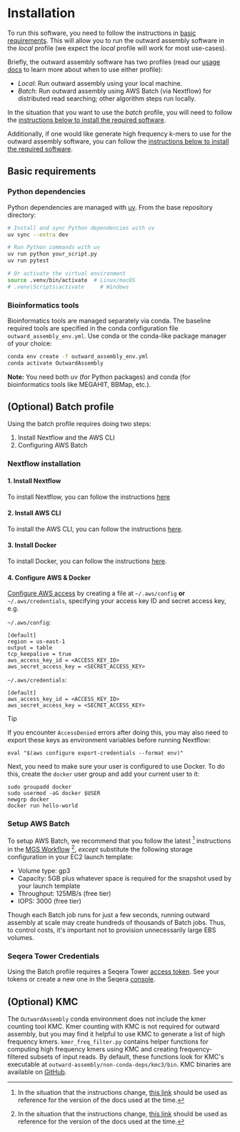 # Installation

To run this software, you need to follow the instructions in [basic requirements](#basic-requirements). This will allow you to run the outward assembly software in the *local* profile (we expect the *local* profile will work for most use-cases).

Briefly, the outward assembly software has two profiles (read our [usage docs](./usage.md#profiles) to learn more about when to use either profile):
* *Local*: Run outward assembly using your local machine.
* *Batch*: Run outward assembly using AWS Batch (via Nextflow) for distributed read searching; other algorithm steps run locally.

In the situation that you want to use the *batch* profile, you will need to follow the [instructions below to install the required software](#optional-batch-profile).

Additionally, if one would like generate high frequency k-mers to use for the outward assembly software, you can follow the [instructions below to install the required software](#optional-kmc).

## Basic requirements

### Python dependencies

Python dependencies are managed with [uv](https://docs.astral.sh/uv/). From the base repository directory:

```bash
# Install and sync Python dependencies with uv
uv sync --extra dev

# Run Python commands with uv
uv run python your_script.py
uv run pytest

# Or activate the virtual environment
source .venv/bin/activate  # Linux/macOS
# .venv\Scripts\activate     # Windows
```

### Bioinformatics tools

Bioinformatics tools are managed separately via conda. The baseline required tools are specified in the conda configuration file `outward_assembly_env.yml`. Use conda or the conda-like package manager of your choice:

```bash
conda env create -f outward_assembly_env.yml
conda activate OutwardAssembly
```

**Note:** You need both uv (for Python packages) and conda (for bioinformatics tools like MEGAHIT, BBMap, etc.).

## (Optional) Batch profile

Using the batch profile requires doing two steps:

1. Install Nextflow and the AWS CLI
2. Configuring AWS Batch

### Nextflow installation

#### 1. Install Nextflow 
To install Nextflow, you can follow the instructions [here](https://www.nextflow.io/docs/latest/getstarted.html)

#### 2. Install AWS CLI
To install the AWS CLI, you can follow the instructions [here](https://docs.aws.amazon.com/cli/latest/userguide/getting-started-install.html).

#### 3. Install Docker
To install Docker, you can follow the instructions [here](https://docs.docker.com/engine/install/).

#### 4. Configure AWS & Docker

[Configure AWS access](https://www.nextflow.io/docs/latest/aws.html) by creating a file at `~/.aws/config` **or** `~/.aws/credentials`, specifying your access key ID and secret access key, e.g.

`~/.aws/config`:
```
[default]
region = us-east-1
output = table
tcp_keepalive = true
aws_access_key_id = <ACCESS_KEY_ID>
aws_secret_access_key = <SECRET_ACCESS_KEY>
```

`~/.aws/credentials`:
```
[default]
aws_access_key_id = <ACCESS_KEY_ID>
aws_secret_access_key = <SECRET_ACCESS_KEY>
```

> [!TIP]
> If you encounter `AccessDenied` errors after doing this, you may also need to export these keys as environment variables before running Nextflow:
>
> ```
> eval "$(aws configure export-credentials --format env)"
> ```

Next, you need to make sure your user is configured to use Docker. To do this, create the `docker` user group and add your current user to it:

```
sudo groupadd docker
sudo usermod -aG docker $USER
newgrp docker
docker run hello-world
```

### Setup AWS Batch

To setup AWS Batch, we recommend that you follow the latest [^1] instructions in the [MGS Workflow](https://github.com/naobservatory/mgs-workflow/blob/master/docs/batch.md) [^1], _except_ substitute the following storage configuration in your EC2 launch template:
* Volume type: gp3
* Capacity: 5GB plus whatever space is required for the snapshot used by your launch template
* Throughput: 125MB/s (free tier)
* IOPS: 3000 (free tier)

Though each Batch job runs for just a few seconds, running outward assembly at scale may create hundreds of thousands of Batch jobs. Thus, to control costs, it's important not to provision unnecessarily large EBS volumes. 

[^1]: In the situation that the instructions change, [this link](https://github.com/naobservatory/mgs-workflow/blob/9fe05a5ca9ce7cbc886927788f22c71ff9f26443/docs/batch.md) should be used as reference for the version of the docs used at the time.

### Seqera Tower Credentials
Using the Batch profile requires a Seqera Tower [access token](https://docs.seqera.io/platform-cloud/api/overview). See your tokens or create a new one in the Seqera [console](https://cloud.seqera.io/tokens).

## (Optional) KMC

The `OutwardAssembly` conda environment does not include the kmer counting tool KMC. Kmer counting with KMC is not required for outward assembly, but you may find it helpful to use KMC to generate a list of high frequency kmers. `kmer_freq_filter.py` contains helper functions for computing high frequency kmers using KMC and creating frequency-filtered subsets of input reads. By default, these functions look for KMC's executable at `outward-assembly/non-conda-deps/kmc3/bin`. KMC binaries are available on [GitHub](https://github.com/refresh-bio/KMC/releases). 

